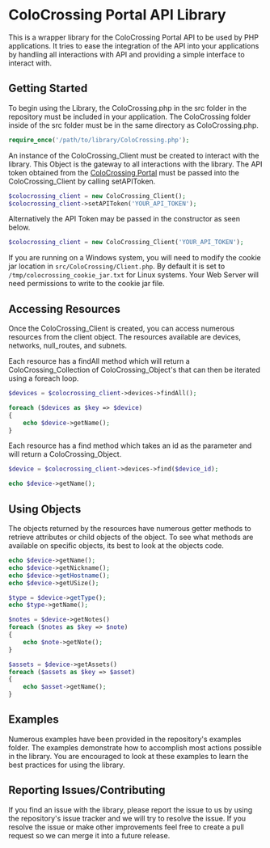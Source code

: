 ColoCrossing Portal API Library
===============================

This is a wrapper library for the ColoCrossing Portal API to be used by PHP applications. It tries to ease the integration of the API into your applications by handling all interactions with API and providing a simple interface to interact with.

Getting Started
-------------------------------
To begin using the Library, the ColoCrossing.php in the src folder in the repository must be included in your application. The ColoCrossing folder inside of the src folder must be in the same directory as ColoCrossing.php.

```php
require_once('/path/to/library/ColoCrossing.php');
```

An instance of the ColoCrossing_Client must be created to interact with the library. This Object is the gateway to all interactions with the library. The API token obtained from the [ColoCrossing Portal](https://portal.colocrossing.com/api/#keys) must be passed into the ColoCrossing_Client by calling setAPIToken.

```php
$colocrossing_client = new ColoCrossing_Client();
$colocrossing_client->setAPIToken('YOUR_API_TOKEN');
```

Alternatively the API Token may be passed in the constructor as seen below.

```php
$colocrossing_client = new ColoCrossing_Client('YOUR_API_TOKEN');
```

If you are running on a Windows system, you will need to modify the cookie jar location in `src/ColoCrossing/Client.php`. By default it is set to `/tmp/colocrossing_cookie_jar.txt` for Linux systems. Your Web Server will need permissions to write to the cookie jar file.

Accessing Resources
-------------------------------
Once the ColoCrossing_Client is created, you can access numerous resources from the client object. The resources available are devices, networks, null_routes, and subnets.

Each resource has a findAll method which will return a ColoCrossing_Collection of ColoCrossing_Object's that can then be iterated using a foreach loop.

```php
$devices = $colocrossing_client->devices->findAll();

foreach ($devices as $key => $device)
{
	echo $device->getName();
}
```

Each resource has a find method which takes an id as the parameter and will return a ColoCrossing_Object.

```php
$device = $colocrossing_client->devices->find($device_id);

echo $device->getName();
```

Using Objects
-------------------------------
The objects returned by the resources have numerous getter methods to retrieve attributes or child objects of the object. To see what methods are available on specific objects, its best to look at the objects code.

```php
echo $device->getName();
echo $device->getNickname();
echo $device->getHostname();
echo $device->getUSize();

$type = $device->getType();
echo $type->getName();

$notes = $device->getNotes()
foreach ($notes as $key => $note)
{
	echo $note->getNote();
}

$assets = $device->getAssets()
foreach ($assets as $key => $asset)
{
	echo $asset->getName();
}
```

Examples
-------------------------------
Numerous examples have been provided in the repository's examples folder. The examples demonstrate how to accomplish most actions possible in the library. You are encouraged to look at these examples to learn the best practices for using the library.

Reporting Issues/Contributing
-------------------------------
If you find an issue with the library, please report the issue to us by using the repository's issue tracker and we will try to resolve the issue. If you resolve the issue or make other improvements feel free to create a pull request so we can merge it into a future release.
